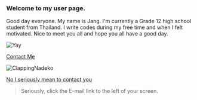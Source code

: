 ### Welcome to my user page.

Good day everyone. My name is Jang. I'm currently a Grade 12 high school student from Thailand. I write codes during my free time and when I felt motivated. Nice to meet you all and hope you all have a good day.

![Yay](https://image.myanimelist.net/ui/5LYzTBVoS196gvYvw3zjwMv8v8v1Sd4F40QFfhzxUkM)<br>


[Contact Me](https://youtu.be/oavMtUWDBTM)


![ClappingNadeko](https://i.ppy.sh/8b15a74909930c0a4da9682f1452356c1ffd8f13/68747470733a2f2f692e696d6775722e636f6d2f657a4862464b632e676966)<br>

[No I seriously mean to contact you](https://youtu.be/dQw4w9WgXcQ)
>Seriously, click the E-mail link to the left of your screen.